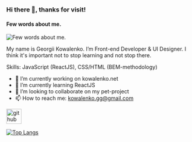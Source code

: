 ### Hi there 👋, thanks for visit!
#### Few words about me.
![Few words about me.](https://www.digitaltechnologylabs.com/wp-content/uploads/2019/06/01-240x300.jpg)

My name is Georgii Kowalenko. 
I’m Front-end Developer & UI Designer.
I think it's important not to stop learning and not stop there.

Skills: JavaScript (ReactJS), CSS/HTML (BEM-methodology)

- 🔭 I’m currently working on kowalenko.net 
- 🌱 I’m currently learning ReactJS 
- 👯 I’m looking to collaborate on my pet-project 
- 📫 How to reach me: kowalenko.gg@gmail.com 


[<img src='https://cdn.jsdelivr.net/npm/simple-icons@3.0.1/icons/github.svg' alt='github' height='40'>](https://github.com/shpilson)  

[![Top Langs](https://github-readme-stats.vercel.app/api/top-langs/?username=shpilson)](https://github.com/anuraghazra/github-readme-stats)

